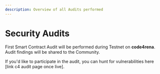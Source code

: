 ```yaml
---
description: Overview of all Audits performed
---
```


# Security Audits

First Smart Contract Audit will be performed during Testnet on **code4rena**. Audit findings will be shared to the Community.

If you'd like to participate in the audit, you can hunt for vulnerabilities here \[link c4 audit page once live].&#x20;
